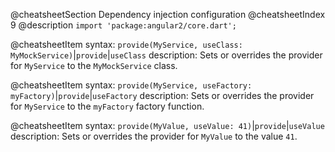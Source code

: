 @cheatsheetSection
Dependency injection configuration
@cheatsheetIndex 9
@description
`import 'package:angular2/core.dart';`

@cheatsheetItem
syntax:
`provide(MyService, useClass: MyMockService)`|`provide`|`useClass`
description:
Sets or overrides the provider for `MyService` to the `MyMockService` class.


@cheatsheetItem
syntax:
`provide(MyService, useFactory: myFactory)`|`provide`|`useFactory`
description:
Sets or overrides the provider for `MyService` to the `myFactory` factory function.


@cheatsheetItem
syntax:
`provide(MyValue, useValue: 41)`|`provide`|`useValue`
description:
Sets or overrides the provider for `MyValue` to the value `41`.
